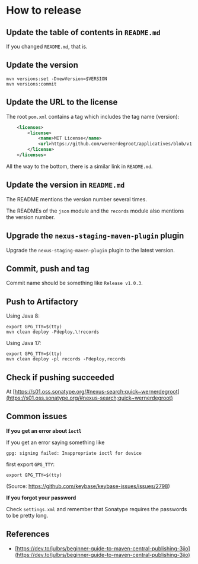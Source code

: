# How to release

## Update the table of contents in `README.md`

If you changed `README.md`, that is.

## Update the version

```
mvn versions:set -DnewVersion=$VERSION
mvn versions:commit
```

## Update the URL to the license

The root `pom.xml` contains a tag which includes the tag name (version):

```xml
    <licenses>
        <license>
            <name>MIT License</name>
            <url>https://github.com/wernerdegroot/applicatives/blob/v1.0.1/LICENSE</url>
        </license>
    </licenses>
```

All the way to the bottom, there is a similar link in `README.md`.

## Update the version in `README.md`

The README mentions the version number several times.

The READMEs of the `json` module and the `records` module also mentions the version number.

## Upgrade the `nexus-staging-maven-plugin` plugin

Upgrade the `nexus-staging-maven-plugin` plugin to the latest version.

## Commit, push and tag

Commit name should be something like `Release v1.0.3`.

## Push to Artifactory

Using Java 8:

```
export GPG_TTY=$(tty)
mvn clean deploy -Pdeploy,\!records
```

Using Java 17:

```
export GPG_TTY=$(tty)
mvn clean deploy -pl records -Pdeploy,records
```

## Check if pushing succeeded

At [https://s01.oss.sonatype.org/#nexus-search;quick~wernerdegroot](https://s01.oss.sonatype.org/#nexus-search;quick~wernerdegroot)

## Common issues

**If you get an error about `ioctl`**

If you get an error saying something like

```
gpg: signing failed: Inappropriate ioctl for device
```

first export `GPG_TTY`:

```
export GPG_TTY=$(tty)
```

(Source: https://github.com/keybase/keybase-issues/issues/2798)

**If you forgot your password**

Check `settings.xml` and remember that Sonatype requires the passwords to be pretty long.

## References

* [https://dev.to/julbrs/beginner-guide-to-maven-central-publishing-3jio](https://dev.to/julbrs/beginner-guide-to-maven-central-publishing-3jio)